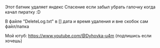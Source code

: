 Этот батник удаляет яндекс 
Спасение если забыл убрать галочку когда качал пиратку :D

В файле "DeleteLog.txt" в [] дата и время удаления и вне скобок сам файл/папка

Мой ютуб: https://www.youtube.com/@Dyhovka-u4m (подпишись если хочешь)
